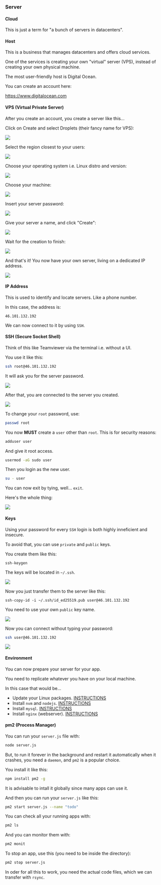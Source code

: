 ### Server

#### Cloud

This is just a term for "a bunch of servers in datacenters".

#### Host

This is a business that manages datacenters and offers cloud services.

One of the services is creating your own "virtual" server (VPS), instead of creating your own physical machine.

The most user-friendly host is Digital Ocean.

You can create an account here:

<a href="https://www.digitalocean.com">https://www.digitalocean.com</a>

#### VPS (Virtual Private Server)

After you create an account, you create a server like this...

Click on Create and select Droplets (their fancy name for VPS):

![](pics/topics/digitalocean-droplet.jpg)

Select the region closest to your users:

![](pics/topics/digitalocean-region.jpg)

Choose your operating system i.e. Linux distro and version:

![](pics/topics/digitalocean-linux.jpg)

Choose your machine:

![](pics/topics/digitalocean-size.jpg)

Insert your server password:

![](pics/topics/digitalocean-password.jpg)

Give your server a name, and click "Create":

![](pics/topics/digitalocean-create.jpg)

Wait for the creation to finish:

![](pics/topics/digitalocean-loading.jpg)

And that's it! You now have your own server, living on a dedicated IP address.

![](pics/topics/digitalocean-created.jpg)

#### IP Address

This is used to identify and locate servers. Like a phone number.

In this case, the address is:

```text
46.101.132.192
```

We can now connect to it by using `SSH`.

#### SSH (Secure Socket Shell)

Think of this like Teamviewer via the terminal i.e. without a UI.

You use it like this:

```bash
ssh root@46.101.132.192
```

It will ask you for the server password.

![](pics/topics/ssh-password.jpg)

After that, you are connected to the server you created.

![](pics/topics/ssh-root.jpg)

To change your `root` password, use:

```bash
passwd root
```

You now **MUST** create a `user` other than `root`. This is for security reasons:

```bash
adduser user
```

And give it root access.

```bash
usermod -aG sudo user
```

Then you login as the new user.

```bash
su - user
```

You can now exit by tying, well... `exit`.

Here's the whole thing:

![](pics/topics/ssh-user.jpg)

#### Keys

Using your password for every `SSH` login is both highly inneficient and insecure.

To avoid that, you can use `private` and `public` keys.

You create them like this:

```text
ssh-keygen
```

The keys will be located in `~/.ssh`.

![](pics/topics/ssh-keys.jpg)

Now you just transfer them to the server like this:

```text
ssh-copy-id -i ~/.ssh/id_ed25519.pub user@46.101.132.192
```

You need to use your own `public` key name.

![](pics/topics/ssh-keys-transfer.jpg)

Now you can connect without typing your password:

```bash
ssh user@46.101.132.192
```

![](pics/topics/ssh-keys-connect.jpg)

#### Environment

You can now prepare your server for your app.

You need to replicate whatever you have on your local machine.

In this case that would be...

-   Update your Linux packages. [INSTRUCTIONS](/#update)
-   Install `nvm` and `nodejs`. [INSTRUCTIONS](/#node)
-   Install `mysql`. [INSTRUCTIONS](/#mysql)
-   Install `nginx` (webserver). [INSTRUCTIONS](/#nginx)

#### pm2 (Process Manager)

You can run your `server.js` file with:

```bash
node server.js
```

But, to run it forever in the background and restart it automatically when it crashes, you need a `daemon`, and `pm2` is a popular choice.

You install it like this:

```bash
npm install pm2 -g
```

It is advisable to intall it globally since many apps can use it.

And then you can run your `server.js` like this:

```bash
pm2 start server.js --name "todo"
```

You can check all your running apps with:

```bash
pm2 ls
```

And you can monitor them with:

```bash
pm2 monit
```

To stop an app, use this (you need to be inside the directory):

```bash
pm2 stop server.js
```

In oder for all this to work, you need the actual code files, which we can transfer with `rsync`.
